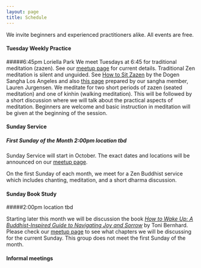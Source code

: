 ```yaml
---
layout: page
title: Schedule
---
```


We invite beginners and experienced practitioners alike. All events are free.

#### Tuesday Weekly Practice

#####6:45pm Loriella Park
We meet Tuesdays at 6:45 for traditional meditation (zazen). See our [meetup page](http://www.meetup.com/Beginners-Mind-Zen/) for current details. Traditional Zen meditation is silent and unguided. <span class='marginnote'>See [How to Sit Zazen](http://www.dogensanghalosangeles.org/about-zen/how-to-sit-zazen/) by the Dogen Sangha Los Angeles and also [this page]({{site.baseurl}}howtosit/)  prepared by our sangha member, Lauren Jurgensen.</span> We meditate for two short periods of zazen (seated meditation) and one of kinhin (walking meditation). This will be followed by a short discussion where we will talk about the practical aspects of meditation.  Beginners are welcome and basic instruction in meditation will be given at the beginning of the session.

#### Sunday Service

##### First Sunday of the Month 2:00pm location tbd
Sunday Service will start in October. The exact dates and locations will be announced on our [meetup page](http://www.meetup.com/Beginners-Mind-Zen/).

On the first Sunday of each month, we meet for a Zen Buddhist service which includes chanting, meditation, and a short dharma discussion. 

#### Sunday Book Study

#####2:00pm location tbd

Starting later this month we will be discussion the book [*How to Wake Up: A Buddhist-Inspired Guide to Navigating Joy and Sorrow*](http://www.amazon.com/How-Wake-Up-Buddhist-Inspired-Navigating/dp/1614290563/ref=sr_1_1?ie=UTF8&qid=1441458774&sr=8-1&keywords=how+to+wake+up) by Toni Bernhard. Please check our [meetup page](http://www.meetup.com/Beginners-Mind-Zen/) to see what chapters we will be discussing for the current Sunday. This group does not meet the first Sunday of the month. 

#### Informal meetings 

##### by appointment

If you would like to meet with me to discuss your practice or chat about Zen I would be happy to do so. Please contact me at ron.zacharski@gmail.com or 575.680.4041.





